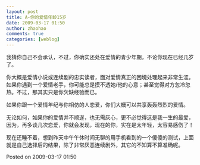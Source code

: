 ```yaml
---
layout: post
title: A-你的爱情年龄15岁
date: 2009-03-17 01:50
author: zhaohao
comments: true
categories: [weblog]
---
```

我猜你自己不会承认，不过，你确实还处在爱情的青少年期，不论你现在已经几岁了。

你大概是爱情小说或连续剧的忠实读者，面对爱情真正的困境处理起来非常生涩。如果你遇到一个爱情老手，你可能总是摸不透她/他的心意；甚至觉得对方忽冷忽热。不过，那其实只是你欠缺经验而已。

如果你跟一个爱情年纪与你相仿的人恋爱，你们大概可以共享轰轰烈烈的爱情。

无论如何，如果你的爱情并不顺遂，也无需灰心，更不必觉得这是我一生的最爱，因为，再多谈几次恋爱，你就会发现，现在的你，实在是太年轻，太容易感伤了！

现在还睡不着，想到昨天中午午休时间无聊的用手机看到的一个傻傻的测试，上面就是自己选择后的结果，除了非常厌恶连续剧外，其它的不知算不算准确呢。

Posted on 2009-03-17 01:50
